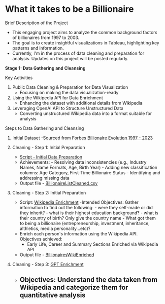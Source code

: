 # What it takes to be a Billionaire

Brief Description of the Project
- This engaging project aims to analyze the common background factors of billionaires from 1997 to 2003.
- The goal is to create insightful visualizations in Tableau, highlighting key patterns and information.
- Currently, I'm in the process of data cleaning and preparation for analysis. Updates on this project will be posted regularly.


**Stage 1: Data Gathering and Cleansing**

Key Activities

   1. Public Data Cleaning & Preparation for Data Visualization
      - Focusing on making the data visualization-ready
   2. Using the Wikipedia API for Data Enrichment
      - Enhancing the dataset with additional details from Wikipedia
   3. Leveraging OpenAI API to Structure Unstructured Data
      - Converting unstructured Wikipedia data into a format suitable for analysis


Steps to Data Gathering and Cleansing

1. Initial Dataset
   -Sourced from Forbes [Billionaire Evolution 1997 - 2023](https://www.gigasheet.com/sample-data/forbes-billionaires-evolution-1997-2023)

2. Cleaning - Step 1: Initial Preparation
   - [Script - Initial Data Preparation](/billionaireslistclean.py)
   - Achievements:
         - Resolving data inconsistencies (e.g., Industry Names, Name Formats, Age, Birth Year)
         - Adding new classification columns: Age Category, First-Time Billionaire Status
         - Identifying and addressing missing data
   - Output file - [BillionaireListCleaned.csv](/BillionaireListCleaned.csv)
  
4. Cleaning - Step 2: Initial Preparation
   - Script: [Wikipedia Enrichment](/wikipedia_enrich.py)
   -Intended Objectives: Gather information to find out the following:
               - were they self-made or did they inherit? 
               - what is their highest education background? 
               - what is their country of birth? Only give the country name
               - What got them to being a billionaire (entrepreneurship, investment, inheritance, althletics, media personality...etc)?
   - Enrich each person's information using the Wikipedia API. Objectives achieved:
      - Early Life, Career and Summary Sections Enriched via Wikipedia API
   - Output file - [BillionairesWikiEnriched](/BillionairesWikiEnriched.csv)
  
5. Cleaning - Step 3: [GPT Enrichment](/BillionairesGPTEnriched.csv)
   - Objectives: Understand the data taken from Wikipedia and categorize them for quantitative analysis
      - 
